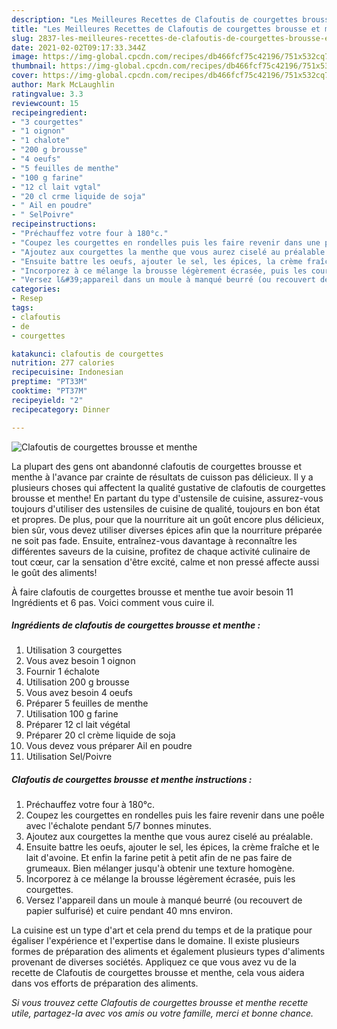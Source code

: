 ```yaml
---
description: "Les Meilleures Recettes de Clafoutis de courgettes brousse et menthe"
title: "Les Meilleures Recettes de Clafoutis de courgettes brousse et menthe"
slug: 2837-les-meilleures-recettes-de-clafoutis-de-courgettes-brousse-et-menthe
date: 2021-02-02T09:17:33.344Z
image: https://img-global.cpcdn.com/recipes/db466fcf75c42196/751x532cq70/clafoutis-de-courgettes-brousse-et-menthe-photo-principale-de-la-recette.jpg
thumbnail: https://img-global.cpcdn.com/recipes/db466fcf75c42196/751x532cq70/clafoutis-de-courgettes-brousse-et-menthe-photo-principale-de-la-recette.jpg
cover: https://img-global.cpcdn.com/recipes/db466fcf75c42196/751x532cq70/clafoutis-de-courgettes-brousse-et-menthe-photo-principale-de-la-recette.jpg
author: Mark McLaughlin
ratingvalue: 3.3
reviewcount: 15
recipeingredient:
- "3 courgettes"
- "1 oignon"
- "1 chalote"
- "200 g brousse"
- "4 oeufs"
- "5 feuilles de menthe"
- "100 g farine"
- "12 cl lait vgtal"
- "20 cl crme liquide de soja"
- " Ail en poudre"
- " SelPoivre"
recipeinstructions:
- "Préchauffez votre four à 180°c."
- "Coupez les courgettes en rondelles puis les faire revenir dans une poêle avec l&#39;échalote pendant 5/7 bonnes minutes."
- "Ajoutez aux courgettes la menthe que vous aurez ciselé au préalable."
- "Ensuite battre les oeufs, ajouter le sel, les épices, la crème fraîche et le lait d&#39;avoine. Et enfin la farine petit à petit afin de ne pas faire de grumeaux. Bien mélanger jusqu&#39;à obtenir une texture homogène."
- "Incorporez à ce mélange la brousse légèrement écrasée, puis les courgettes."
- "Versez l&#39;appareil dans un moule à manqué beurré (ou recouvert de papier sulfurisé) et cuire pendant 40 mns environ."
categories:
- Resep
tags:
- clafoutis
- de
- courgettes

katakunci: clafoutis de courgettes 
nutrition: 277 calories
recipecuisine: Indonesian
preptime: "PT33M"
cooktime: "PT37M"
recipeyield: "2"
recipecategory: Dinner

---
```



![Clafoutis de courgettes brousse et menthe](https://img-global.cpcdn.com/recipes/db466fcf75c42196/751x532cq70/clafoutis-de-courgettes-brousse-et-menthe-photo-principale-de-la-recette.jpg)

La plupart des gens ont abandonné clafoutis de courgettes brousse et menthe à l'avance par crainte de résultats de cuisson pas délicieux. Il y a plusieurs choses qui affectent la qualité gustative de clafoutis de courgettes brousse et menthe! En partant du type d'ustensile de cuisine, assurez-vous toujours d'utiliser des ustensiles de cuisine de qualité, toujours en bon état et propres. De plus, pour que la nourriture ait un goût encore plus délicieux, bien sûr, vous devez utiliser diverses épices afin que la nourriture préparée ne soit pas fade. Ensuite, entraînez-vous davantage à reconnaître les différentes saveurs de la cuisine, profitez de chaque activité culinaire de tout cœur, car la sensation d'être excité, calme et non pressé affecte aussi le goût des aliments!

<!--inarticleads1-->

À faire clafoutis de courgettes brousse et menthe tue avoir besoin 11 Ingrédients et 6 pas. Voici comment vous cuire il.

##### Ingrédients de clafoutis de courgettes brousse et menthe :

1. Utilisation 3 courgettes
1. Vous avez besoin 1 oignon
1. Fournir 1 échalote
1. Utilisation 200 g brousse
1. Vous avez besoin 4 oeufs
1. Préparer 5 feuilles de menthe
1. Utilisation 100 g farine
1. Préparer 12 cl lait végétal
1. Préparer 20 cl crème liquide de soja
1. Vous devez vous préparer  Ail en poudre
1. Utilisation  Sel/Poivre




<!--inarticleads2-->

##### Clafoutis de courgettes brousse et menthe instructions :

1. Préchauffez votre four à 180°c.
1. Coupez les courgettes en rondelles puis les faire revenir dans une poêle avec l&#39;échalote pendant 5/7 bonnes minutes.
1. Ajoutez aux courgettes la menthe que vous aurez ciselé au préalable.
1. Ensuite battre les oeufs, ajouter le sel, les épices, la crème fraîche et le lait d&#39;avoine. Et enfin la farine petit à petit afin de ne pas faire de grumeaux. Bien mélanger jusqu&#39;à obtenir une texture homogène.
1. Incorporez à ce mélange la brousse légèrement écrasée, puis les courgettes.
1. Versez l&#39;appareil dans un moule à manqué beurré (ou recouvert de papier sulfurisé) et cuire pendant 40 mns environ.




<!--inarticleads1-->

<p>
La cuisine est un type d'art et cela prend du temps et de la pratique pour égaliser l'expérience et l'expertise dans le domaine. Il existe plusieurs formes de préparation des aliments et également plusieurs types d'aliments provenant de diverses sociétés. Appliquez ce que vous avez vu de la recette de Clafoutis de courgettes brousse et menthe, cela vous aidera dans vos efforts de préparation des aliments.
</p>

<p>
<i>Si vous trouvez cette Clafoutis de courgettes brousse et menthe recette utile, partagez-la avec vos amis ou votre famille, merci et bonne chance.</i>
</p>
